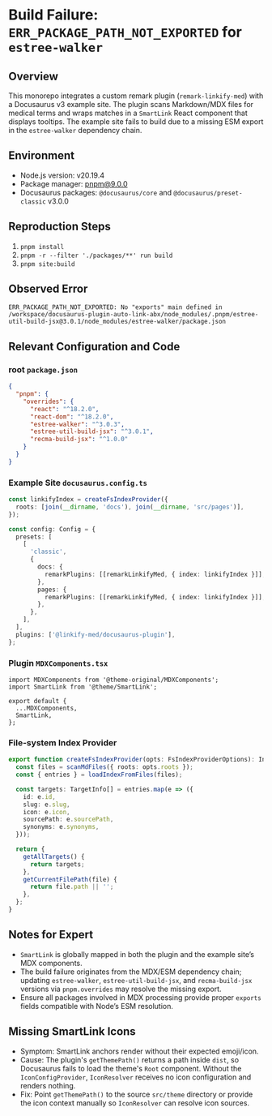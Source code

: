 # Build Failure: `ERR_PACKAGE_PATH_NOT_EXPORTED` for `estree-walker`

## Overview
This monorepo integrates a custom remark plugin (`remark-linkify-med`) with a Docusaurus v3 example site. The plugin scans Markdown/MDX files for medical terms and wraps matches in a `SmartLink` React component that displays tooltips. The example site fails to build due to a missing ESM export in the `estree-walker` dependency chain.

## Environment
- Node.js version: v20.19.4
- Package manager: pnpm@9.0.0
- Docusaurus packages: `@docusaurus/core` and `@docusaurus/preset-classic` v3.0.0

## Reproduction Steps
1. `pnpm install`
2. `pnpm -r --filter './packages/**' run build`
3. `pnpm site:build`

## Observed Error
```
ERR_PACKAGE_PATH_NOT_EXPORTED: No "exports" main defined in /workspace/docusaurus-plugin-auto-link-abx/node_modules/.pnpm/estree-util-build-jsx@3.0.1/node_modules/estree-walker/package.json
```

## Relevant Configuration and Code
### root `package.json`
```json
{
  "pnpm": {
    "overrides": {
      "react": "^18.2.0",
      "react-dom": "^18.2.0",
      "estree-walker": "^3.0.3",
      "estree-util-build-jsx": "^3.0.1",
      "recma-build-jsx": "^1.0.0"
    }
  }
}
```

### Example Site `docusaurus.config.ts`
```ts
const linkifyIndex = createFsIndexProvider({
  roots: [join(__dirname, 'docs'), join(__dirname, 'src/pages')],
});

const config: Config = {
  presets: [
    [
      'classic',
      {
        docs: {
          remarkPlugins: [[remarkLinkifyMed, { index: linkifyIndex }]],
        },
        pages: {
          remarkPlugins: [[remarkLinkifyMed, { index: linkifyIndex }]],
        },
      },
    ],
  ],
  plugins: ['@linkify-med/docusaurus-plugin'],
};
```

### Plugin `MDXComponents.tsx`
```tsx
import MDXComponents from '@theme-original/MDXComponents';
import SmartLink from '@theme/SmartLink';

export default {
  ...MDXComponents,
  SmartLink,
};
```

### File-system Index Provider
```ts
export function createFsIndexProvider(opts: FsIndexProviderOptions): IndexProvider {
  const files = scanMdFiles({ roots: opts.roots });
  const { entries } = loadIndexFromFiles(files);

  const targets: TargetInfo[] = entries.map(e => ({
    id: e.id,
    slug: e.slug,
    icon: e.icon,
    sourcePath: e.sourcePath,
    synonyms: e.synonyms,
  }));

  return {
    getAllTargets() {
      return targets;
    },
    getCurrentFilePath(file) {
      return file.path || '';
    },
  };
}
```

## Notes for Expert
- `SmartLink` is globally mapped in both the plugin and the example site’s MDX components.
- The build failure originates from the MDX/ESM dependency chain; updating `estree-walker`, `estree-util-build-jsx`, and `recma-build-jsx` versions via `pnpm.overrides` may resolve the missing export.
- Ensure all packages involved in MDX processing provide proper `exports` fields compatible with Node’s ESM resolution.

## Missing SmartLink Icons
- Symptom: SmartLink anchors render without their expected emoji/icon.
- Cause: The plugin's `getThemePath()` returns a path inside `dist`, so Docusaurus fails to load the theme's `Root` component. Without the `IconConfigProvider`, `IconResolver` receives no icon configuration and renders nothing.
- Fix: Point `getThemePath()` to the source `src/theme` directory or provide the icon context manually so `IconResolver` can resolve icon sources.
